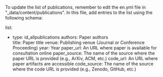 To update the list of publications, remember to edit the en.yml file in "_data/content/publications".
In this file, add entries to the list using the following schema:

list:
- type: id_allpublications
    authors: Paper authors                 
    title: Paper title
    venue: Publishing venue (Journal or Conference Proceeding)
    year: Year 
    paper_url: An URL where paper is available for consultation online
    paper_source: The name of the source where the paper URL is provided (e.g., ArXiv, ACM, etc.)
    code_url: An URL where paper artifacts are accessible
    code_source: The name of the source where the code URL is provided (e.g., Zenodo, GitHub, etc.)

